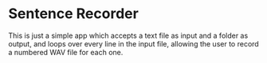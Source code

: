 Sentence Recorder
=================

This is just a simple app which accepts a text file as input and a folder as output, and loops over every line in the input file, allowing the user to record a numbered WAV file for each one.

